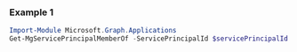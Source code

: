 ### Example 1
``` powershell
Import-Module Microsoft.Graph.Applications
Get-MgServicePrincipalMemberOf -ServicePrincipalId $servicePrincipalId
```
